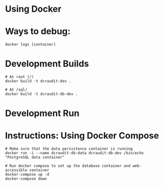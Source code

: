 # Using Docker

# Ways to debug:
	docker logs [container]


# Development Builds
	# At root (/)
	docker build -t dcraudit-dev .

	# At /sql/
	docker build -t dcraudit-db-dev .


# Development Run

# Instructions: Using Docker Compose
	# Make sure that the data persistence container is running
	docker run -i --name dcraudit-db-data dcraudit-db-dev /bin/echo "PostgreSQL data container"

	# Run docker compose to set up the database container and web-accessible container
	docker-compose up -d
	docker-compose down
